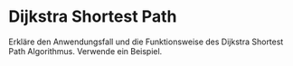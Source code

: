 # Dijkstra Shortest Path

Erkläre den Anwendungsfall und die Funktionsweise des Dijkstra Shortest Path Algorithmus. Verwende ein Beispiel.
